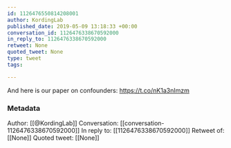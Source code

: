 ```yaml
---
id: 1126476550814208001
author: KordingLab
published_date: 2019-05-09 13:18:33 +00:00
conversation_id: 1126476338670592000
in_reply_to: 1126476338670592000
retweet: None
quoted_tweet: None
type: tweet
tags:

---
```


And here is our paper on confounders: https://t.co/nK1a3nImzm

### Metadata

Author: [[@KordingLab]]
Conversation: [[conversation-1126476338670592000]]
In reply to: [[1126476338670592000]]
Retweet of: [[None]]
Quoted tweet: [[None]]
